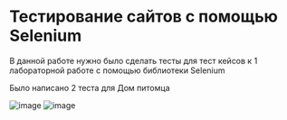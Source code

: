 # Тестирование сайтов с помощью Selenium

В данной работе нужно было сделать тесты для тест кейсов к 1 лабораторной работе с помощью библиотеки Selenium

Было написано 2 теста для Дом питомца

![image](https://user-images.githubusercontent.com/68331365/147491814-c9060633-dd80-4fcb-8b41-a7e129fd7f90.png)
![image](https://user-images.githubusercontent.com/68331365/147491883-0444a1e7-0937-4da1-8cf2-fdd2d430da96.png)


